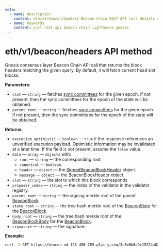 ```yaml
---
meta:
  - name: description
    content: eth/v1/beacon/headers Beacon Chain REST API call details and examples.
  - name: keywords
    content: curl rest api beacon chain lighthouse gnosis
---
```


# eth/v1/beacon/headers API method

Gnosis consensus layer Beacon Chain API call that returns the block headers matching the given query. By default, it will fetch current head slot blocks.

**Parameters:**

* `slot` — `string` — fetches [sync committees](https://ethereum.org/en/glossary/#sync-committee) for the given epoch. If not present, then the sync committees for the epoch of the state will be obtained.
* `parent_root` — `string` — fetches [sync committees](https://ethereum.org/en/glossary/#sync-committee) for the given epoch. If not present, then the sync committees for the epoch of the state will be obtained.

**Returns:**

* `execution_optimistic` — `boolean` — `true` if the response references an unverified execution payload. Optimistic information may be invalidated at a later time. If the field is not present, assume the `false` value.
* `data` — `array` — `objects` with:
  * `root` — `string` — the corresponding root.
  * `canonical` — `boolean`.
  * `header` — `object` — the [SignedBeaconBlockHeader](https://github.com/ethereum/consensus-specs/blob/dev/specs/phase0/beacon-chain.md#signedbeaconblockheader) object.
  * `message` — `object` — the [BeaconBlockHeader](https://github.com/ethereum/consensus-specs/blob/dev/specs/phase0/beacon-chain.md#beaconblockheader) object.
 * `slot` — `string` — the slot to which this block corresponds.
 * `proposer_index` — `string` — the index of the validator in the validator registry.
 * `parent_root` — `string` — the signing merkle root of the parent [BeaconBlock](https://github.com/ethereum/consensus-specs/blob/dev/specs/phase0/beacon-chain.md#beaconblock).
 * `state_root` — `string` — the tree hash merkle root of the [BeaconState](https://github.com/ethereum/consensus-specs/blob/dev/specs/phase0/beacon-chain.md#beaconstate) for the [BeaconBlock](https://github.com/ethereum/consensus-specs/blob/dev/specs/phase0/beacon-chain.md#beaconblock).
 * `body_root` — `string` — the tree hash merkle root of the [BeaconBlockBody](https://github.com/ethereum/consensus-specs/blob/dev/specs/phase0/beacon-chain.md#beaconblockbody) for the [BeaconBlock](https://github.com/ethereum/consensus-specs/blob/dev/specs/phase0/beacon-chain.md#beaconblock).
 * `signature` — `string` — the signature.

**Example:**

``` sh
curl -X GET https://beacon-nd-123-456-789.p2pify.com/3c6e0b8a9c15224a8228b9a98ca1531d/eth/v1/beacon/headers
```
